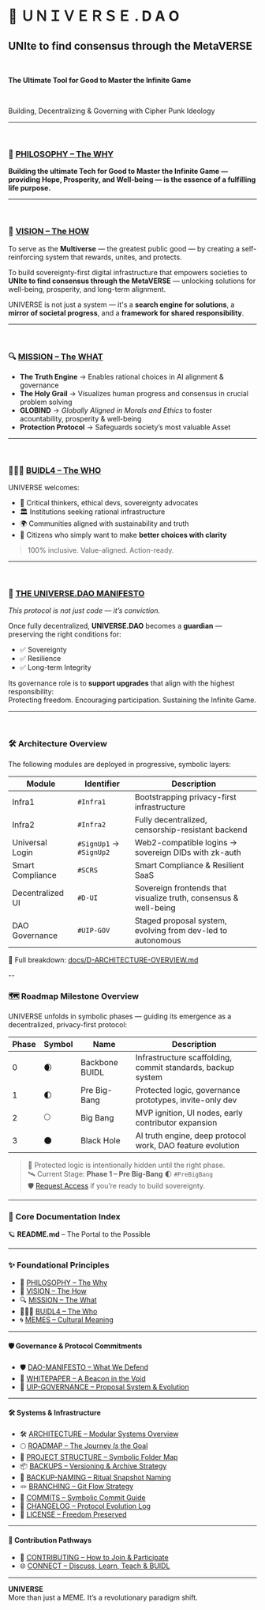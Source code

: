 # 🌌 ＵＮＩＶＥＲＳＥ . D A O 

## UNIte to find consensus through the MetaVERSE ##

<br>

**The Ultimate Tool for Good to Master the Infinite Game**

<br>

Building, Decentralizing & Governing with Cipher Punk Ideology

---

<br>

### 🧠 [PHILOSOPHY – The WHY](docs/PHILOSOPHY.md) <a name="🧠-philosophy--the-why"></a>

**Building the ultimate Tech for Good to Master the Infinite Game — providing Hope, Prosperity, and Well-being — is the essence of a fulfilling life purpose.**

---

<br>

### 🧬 [VISION – The HOW](docs/VISION.md) <a name="🧬-vision--the-how"></a>

To serve as the **Multiverse** — the greatest public good — by creating a self-reinforcing system that rewards, unites, and protects.

To build sovereignty-first digital infrastructure that empowers societies to  
**UNIte to find consensus through the MetaVERSE** — unlocking solutions for well-being, prosperity, and long-term alignment.

UNIVERSE is not just a system — it's a **search engine for solutions**, a **mirror of societal progress**, and a **framework for shared responsibility**.

---

<br>

### 🔍 [MISSION – The WHAT](docs/MISSION.md) <a name="🔍-mission--the-what"></a>

- **The Truth Engine** → Enables rational choices in AI alignment & governance  
- **The Holy Grail** → Visualizes human progress and consensus in crucial problem solving  
- **GLOBIND** → *Globally Aligned in Morals and Ethics* to foster acountability, prosperity & well-being  
- **Protection Protocol** → Safeguards society’s most valuable Asset

---

<br>

### 🧑‍🤝‍🧑 [BUIDL4 – The WHO](docs/BUIDL4.md) <a name="🧑‍🤝‍🧑-buidl4--the-who"></a>

UNIVERSE welcomes:

- 🧠 Critical thinkers, ethical devs, sovereignty advocates  
- 🏛 Institutions seeking rational infrastructure  
- 🌍 Communities aligned with sustainability and truth  
- 🤝 Citizens who simply want to make **better choices with clarity**

> 100% inclusive. Value-aligned. Action-ready.

---

<br>

### 📜 [THE UNIVERSE.DAO MANIFESTO](docs/UNIVERSE-DAO-MANIFESTO.md) <a name="dao-manifesto"></a>  
_This protocol is not just code — it’s conviction._

Once fully decentralized, **UNIVERSE.DAO** becomes a **guardian** — preserving the right conditions for:

- ✅ Sovereignty  
- ✅ Resilience  
- ✅ Long-term Integrity  

Its governance role is to **support upgrades** that align with the highest responsibility:  
Protecting freedom. Encouraging participation. Sustaining the Infinite Game.

---

<br>

### 🛠️ Architecture Overview

The following modules are deployed in progressive, symbolic layers:

| Module              | Identifier            | Description                                                                 |
|---------------------|------------------------|-----------------------------------------------------------------------------|
| Infra1              | `#Infra1`              | Bootstrapping privacy-first infrastructure                                  |
| Infra2              | `#Infra2`              | Fully decentralized, censorship-resistant backend                           |
| Universal Login     | `#SignUp1` → `#SignUp2`| Web2-compatible logins → sovereign DIDs with zk-auth                        |
| Smart Compliance    | `#SCRS`                | Smart Compliance & Resilient SaaS                                           |
| Decentralized UI    | `#D-UI`                | Sovereign frontends that visualize truth, consensus & well-being            |
| DAO Governance      | `#UIP-GOV`             | Staged proposal system, evolving from dev-led to autonomous                 |

📘 Full breakdown: [docs/D-ARCHITECTURE-OVERVIEW.md](docs/D-ARCHITECTURE-OVERVIEW.md)

--

### 🗺️ Roadmap Milestone Overview

UNIVERSE unfolds in symbolic phases — guiding its emergence as a decentralized, privacy-first protocol:

| Phase | Symbol | Name            | Description                                                        |
|-------|--------|------------------|--------------------------------------------------------------------|
| 0     | 🌒     | Backbone BUIDL   | Infrastructure scaffolding, commit standards, backup system        |
| 1     | 🌓     | Pre Big-Bang     | Protected logic, governance prototypes, invite-only dev            |
| 2     | 🌕     | Big Bang         | MVP ignition, UI nodes, early contributor expansion                |
| 3     | 🌑     | Black Hole       | AI truth engine, deep protocol work, DAO feature evolution         |

> 🔐 Protected logic is intentionally hidden until the right phase.  
> 🛰️ Current Stage: **Phase 1 – Pre Big-Bang** 🌓 `#PreBigBang`  
> 🛡️ [Request Access](https://universe.org/github) if you’re ready to build sovereignty.

---

### 📂 Core Documentation Index

🪐 **README.md** – The Portal to the Possible  

---

### ✨ Foundational Principles  
- 🧠 [PHILOSOPHY – The Why](docs/PHILOSOPHY.md)  
- 🧬 [VISION – The How](docs/VISION.md)  
- 🔍 [MISSION – The What](docs/MISSION.md)  
- 🧑‍🤝‍🧑 [BUIDL4 – The Who](docs/BUIDL4.md)  
- 🌀 [MEMES – Cultural Meaning](docs/MEMES.md) 
 
---

#### 🛡️ Governance & Protocol Commitments

- 🛡️ [DAO-MANIFESTO – What We Defend](docs/DAO-MANIFESTO.md)  
- 📘 [WHITEPAPER – A Beacon in the Void](docs/WHITEPAPER.md)  
- 🧬 [UIP-GOVERNANCE – Proposal System & Evolution](0%20%23DAO%20-%20The%20Layer%20Zero/0.2%20proposals/#UIP-GOVERNANCE.md)  

---

#### 🛠 Systems & Infrastructure

- 🛠️ [ARCHITECTURE – Modular Systems Overview](docs/D-ARCHITECTURE-OVERVIEW.md)  
- 🌕 [ROADMAP – The Journey *Is* the Goal](docs/ROADMAP.md)  
- 🧱 [PROJECT STRUCTURE – Symbolic Folder Map](docs/PROJECT-STRUCTURE.md)  
- 📦 [BACKUPS – Versioning & Archive Strategy](docs/ARCHIVE.md)  
- 🧾 [BACKUP-NAMING – Ritual Snapshot Naming](docs/BACKUP-NAMING-GUIDE.md)  
- 🪢 [BRANCHING – Git Flow Strategy](docs/BRANCHING-STRATEGY.md)  
- 📄 [COMMITS – Symbolic Commit Guide](docs/COMMIT-GUIDE.md)  
- 🧬 [CHANGELOG – Protocol Evolution Log](docs/CHANGELOG.md)  
- 📜 [LICENSE – Freedom Preserved](.github/LICENSE)  

---

#### 🤝 Contribution Pathways

- 🤝 [CONTRIBUTING – How to Join & Participate](CONTRIBUTING.md)  
- 🌐 [CONNECT – Discuss, Learn, Teach & BUIDL](docs/CONNECT.md)  
 

---


**UNIVERSE**  
More than just a MEME. It’s a revolutionary paradigm shift.
